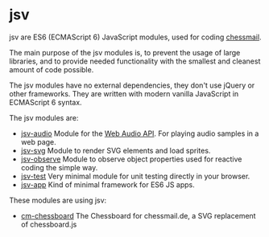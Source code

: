 # jsv

jsv are ES6 (ECMAScript 6) JavaScript modules, used for coding [chessmail](http://www.chessmail.eu).

The main purpose of the jsv modules is, to prevent the usage of large libraries, and to provide needed functionality with the smallest and cleanest amount of code possible.

The jsv modules have no external dependencies, they don't use jQuery or other frameworks. They are written with modern vanilla JavaScript in ECMAScript 6 syntax.

The jsv modules are:

- [jsv-audio](https://github.com/shaack/jsv-audio) Module for the [Web Audio API](https://developer.mozilla.org/de/docs/Web/API/Web_Audio_API). For playing audio samples in a web page.
- [jsv-svg](https://github.com/shaack/jsv-svg) Module to render SVG elements and load sprites.
- [jsv-observe](https://github.com/shaack/jsv-observe) Module to observe object properties used for reactive coding the simple way.
- [jsv-test](https://github.com/shaack/jsv-test) Very minimal module for unit testing directly in your browser.
- [jsv-app](https://github.com/shaack/jsv-app) Kind of minimal framework for ES6 JS apps.

These modules are using jsv:

- [cm-chessboard](https://github.com/shaack/cm-chessboard) The Chessboard for chessmail.de, a SVG replacement of chessboard.js
